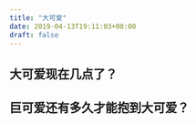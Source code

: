 ```yaml
---
title: "大可爱"
date: 2019-04-13T19:11:03+08:00
draft: false
---
```


<script src="/myscript_lover.js"></script>

## 大可爱现在几点了？
<span id="Los_Angeles_z14e" style="font-size:36px"></span>

## 巨可爱还有多久才能抱到大可爱？

<span id="last_date_time" style="font-size:36px"></span>
